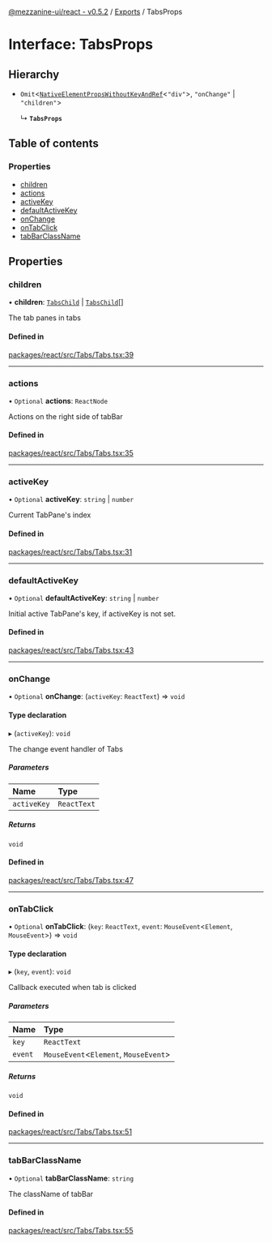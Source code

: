[@mezzanine-ui/react - v0.5.2](../README.md) / [Exports](../modules.md) / TabsProps

# Interface: TabsProps

## Hierarchy

- `Omit`<[`NativeElementPropsWithoutKeyAndRef`](../modules.md#nativeelementpropswithoutkeyandref)<``"div"``\>, ``"onChange"`` \| ``"children"``\>

  ↳ **`TabsProps`**

## Table of contents

### Properties

- [children](tabsprops.md#children)
- [actions](tabsprops.md#actions)
- [activeKey](tabsprops.md#activekey)
- [defaultActiveKey](tabsprops.md#defaultactivekey)
- [onChange](tabsprops.md#onchange)
- [onTabClick](tabsprops.md#ontabclick)
- [tabBarClassName](tabsprops.md#tabbarclassname)

## Properties

### children

• **children**: [`TabsChild`](../modules.md#tabschild) \| [`TabsChild`](../modules.md#tabschild)[]

The tab panes in tabs

#### Defined in

[packages/react/src/Tabs/Tabs.tsx:39](https://github.com/Mezzanine-UI/mezzanine/blob/83e0173/packages/react/src/Tabs/Tabs.tsx#L39)

___

### actions

• `Optional` **actions**: `ReactNode`

Actions on the right side of tabBar

#### Defined in

[packages/react/src/Tabs/Tabs.tsx:35](https://github.com/Mezzanine-UI/mezzanine/blob/83e0173/packages/react/src/Tabs/Tabs.tsx#L35)

___

### activeKey

• `Optional` **activeKey**: `string` \| `number`

Current TabPane's index

#### Defined in

[packages/react/src/Tabs/Tabs.tsx:31](https://github.com/Mezzanine-UI/mezzanine/blob/83e0173/packages/react/src/Tabs/Tabs.tsx#L31)

___

### defaultActiveKey

• `Optional` **defaultActiveKey**: `string` \| `number`

Initial active TabPane's key, if activeKey is not set.

#### Defined in

[packages/react/src/Tabs/Tabs.tsx:43](https://github.com/Mezzanine-UI/mezzanine/blob/83e0173/packages/react/src/Tabs/Tabs.tsx#L43)

___

### onChange

• `Optional` **onChange**: (`activeKey`: `ReactText`) => `void`

#### Type declaration

▸ (`activeKey`): `void`

The change event handler of Tabs

##### Parameters

| Name | Type |
| :------ | :------ |
| `activeKey` | `ReactText` |

##### Returns

`void`

#### Defined in

[packages/react/src/Tabs/Tabs.tsx:47](https://github.com/Mezzanine-UI/mezzanine/blob/83e0173/packages/react/src/Tabs/Tabs.tsx#L47)

___

### onTabClick

• `Optional` **onTabClick**: (`key`: `ReactText`, `event`: `MouseEvent`<`Element`, `MouseEvent`\>) => `void`

#### Type declaration

▸ (`key`, `event`): `void`

Callback executed when tab is clicked

##### Parameters

| Name | Type |
| :------ | :------ |
| `key` | `ReactText` |
| `event` | `MouseEvent`<`Element`, `MouseEvent`\> |

##### Returns

`void`

#### Defined in

[packages/react/src/Tabs/Tabs.tsx:51](https://github.com/Mezzanine-UI/mezzanine/blob/83e0173/packages/react/src/Tabs/Tabs.tsx#L51)

___

### tabBarClassName

• `Optional` **tabBarClassName**: `string`

The className of tabBar

#### Defined in

[packages/react/src/Tabs/Tabs.tsx:55](https://github.com/Mezzanine-UI/mezzanine/blob/83e0173/packages/react/src/Tabs/Tabs.tsx#L55)
